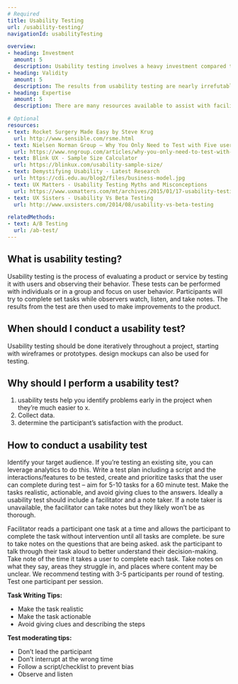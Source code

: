 ```yaml
---
# Required
title: Usability Testing
url: /usability-testing/
navigationId: usabilityTesting

overview: 
- heading: Investment
  amount: 5
  description: Usability testing involves a heavy investment compared to other user research methods. first, you need something to test -- prototypes, wireframes, designs, etc. -- which require e ort and research to create themselves. You also need to recruit participants and compensate them in some way. finally, the results of the test need to be documented in a way that is useful for the design team.
- heading: Validity
  amount: 5
  description: The results from usability testing are nearly irrefutable. When you ask a real user to use a real product and notice a trend that an element of that product is problematic, then that element is almost certainly problematic.
- heading: Expertise
  amount: 5
  description: There are many resources available to assist with facilitation of usability testing, and doing it right does require thoughtful pre-work. a key pitfall to be aware of is the potential for a facilitator to prime a participant, which can potentially invalidate results. Usability tests greatly bene t from a skilled hand.

# Optional
resources:
- text: Rocket Surgery Made Easy by Steve Krug
  url: http://www.sensible.com/rsme.html
- text: Nielsen Norman Group – Why You Only Need to Test with Five users
  url: https://www.nngroup.com/articles/why-you-only-need-to-test-with-5-users/
- text: Blink UX - Sample Size Calculator
  url: https://blinkux.com/usability-sample-size/
- text: Demystifying Usability - Latest Research
  url: https://cdi.edu.au/blog2/files/business-model.jpg
- text: UX Matters - Usability Testing Myths and Misconceptions
  url: https://www.uxmatters.com/mt/archives/2015/01/17-usability-testing-myths-and-misconceptions.php
- text: UX Sisters - Usability Vs Beta Testing
  url: http://www.uxsisters.com/2014/08/usability-vs-beta-testing

relatedMethods:
- text: A/B Testing
  url: /ab-test/
---
```


## What is usability testing?

Usability testing is the process of evaluating a product or service by testing it with users and observing their behavior. These tests can be performed with individuals or in a group and focus on user behavior. Participants will try to complete set tasks while observers watch, listen, and take notes. The results from the test are then used to make improvements to the product.

## When should I conduct a usability test?

Usability testing should be done iteratively throughout a project, starting with wireframes or prototypes. design mockups can also be used for testing.

## Why should I perform a usability test?

1. usability tests help you identify problems early in the project when they’re much easier to  x.
2. Collect data.
3. determine the participant’s satisfaction with the product.

## How to conduct a usability test

Identify your target audience. If you’re testing an existing site, you can leverage analytics to do this. Write a test plan including a script and the interactions/features to be tested, create and prioritize tasks that the user can complete during test – aim for 5-10 tasks for a 60 minute test. Make the tasks realistic, actionable, and avoid giving clues to the answers. Ideally a usability test should include a facilitator and a note taker. If a note taker is unavailable, the facilitator can take notes but they likely won’t be as thorough.

Facilitator reads a participant one task at a time and allows the participant to complete the task without intervention until all tasks are complete. be sure to take notes on the questions that are being asked. ask the participant to talk through their task aloud to better understand their decision-making. Take note of the time it takes a user to complete each task. Take notes on what they say, areas they struggle in, and places where content may be unclear. We recommend testing with 3-5 participants per round of testing. Test one participant per session.

**Task Writing Tips:**

- Make the task realistic
- Make the task actionable
- Avoid giving clues and describing the steps

**Test moderating tips:**

- Don’t lead the participant
- Don’t interrupt at the wrong time
- Follow a script/checklist to prevent bias
- Observe and listen